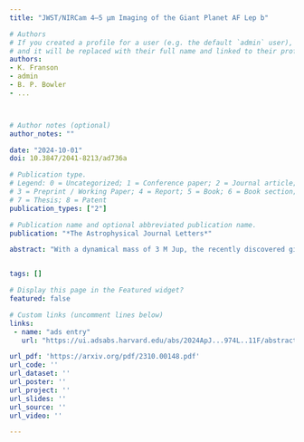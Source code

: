 ```yaml
---
title: "JWST/NIRCam 4–5 μm Imaging of the Giant Planet AF Lep b"

# Authors
# If you created a profile for a user (e.g. the default `admin` user), write the username (folder name) here
# and it will be replaced with their full name and linked to their profile.
authors:
- K. Franson
- admin
- B. P. Bowler
- ...



# Author notes (optional)
author_notes: ""

date: "2024-10-01"
doi: 10.3847/2041-8213/ad736a

# Publication type.
# Legend: 0 = Uncategorized; 1 = Conference paper; 2 = Journal article;
# 3 = Preprint / Working Paper; 4 = Report; 5 = Book; 6 = Book section;
# 7 = Thesis; 8 = Patent
publication_types: ["2"]

# Publication name and optional abbreviated publication name.
publication: "*The Astrophysical Journal Letters*"

abstract: "With a dynamical mass of 3 M Jup, the recently discovered giant planet AF Lep b is the lowest-mass imaged planet with a direct mass measurement. Its youth and spectral type near the L/T transition make it a promising target to study the impact of clouds and atmospheric chemistry at low surface gravities. In this work, we present JWST/NIRCam imaging of AF Lep b. Across two epochs, we detect AF Lep b in F444W (4.4 μm) with signal-to-noise ratios of 9.6 and 8.7, respectively. At the planet's separation of 320 mas during the observations, the coronagraphic throughput is ≈7%, demonstrating that NIRCam's excellent sensitivity persists down to small separations. The F444W photometry of AF Lep b affirms the presence of disequilibrium carbon chemistry and enhanced atmospheric metallicity. These observations also place deep limits on wider-separation planets in the system, ruling out 1.1 M Jup planets beyond 15.6 au (0.″58), 1.1 M Sat planets beyond 27 au (1″), and 2.8 M Nep planets beyond 67 au (2.″5). We also present new Keck/NIRC2 imaging of AF Lep b; combining this with the two epochs of F444W photometry and previous Keck photometry provides limits on the long-term 3–5 μm variability of AF Lep b on timescales of months to years. AF Lep b is the closest-separation planet imaged with JWST to date, demonstrating that planets can be recovered well inside the nominal (50% throughput) NIRCam coronagraph inner working angle."


tags: []

# Display this page in the Featured widget?
featured: false

# Custom links (uncomment lines below)
links:
 - name: "ads entry"
   url: "https://ui.adsabs.harvard.edu/abs/2024ApJ...974L..11F/abstract"

url_pdf: 'https://arxiv.org/pdf/2310.00148.pdf'
url_code: ''
url_dataset: ''
url_poster: ''
url_project: ''
url_slides: ''
url_source: ''
url_video: ''

---
```


